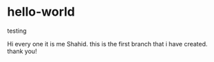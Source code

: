 # hello-world
testing

Hi every one it is me Shahid. this is the first branch that i have created. thank you!
